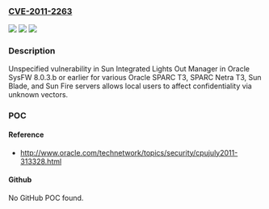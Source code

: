 ### [CVE-2011-2263](https://cve.mitre.org/cgi-bin/cvename.cgi?name=CVE-2011-2263)
![](https://img.shields.io/static/v1?label=Product&message=n%2Fa&color=blue)
![](https://img.shields.io/static/v1?label=Version&message=n%2Fa&color=blue)
![](https://img.shields.io/static/v1?label=Vulnerability&message=n%2Fa&color=brighgreen)

### Description

Unspecified vulnerability in Sun Integrated Lights Out Manager in Oracle SysFW 8.0.3.b or earlier for various Oracle SPARC T3, SPARC Netra T3, Sun Blade, and Sun Fire servers allows local users to affect confidentiality via unknown vectors.

### POC

#### Reference
- http://www.oracle.com/technetwork/topics/security/cpujuly2011-313328.html

#### Github
No GitHub POC found.

